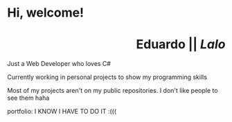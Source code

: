 # Hi, welcome!

<div align="right">

# **Eduardo** || **_Lalo_**

</div>

Just a Web Developer who loves C#

Currently working in personal projects to show my programming skills

Most of my projects aren't on my public repositories. I don't like people to see them haha

portfolio: I KNOW I HAVE TO DO IT :(((

